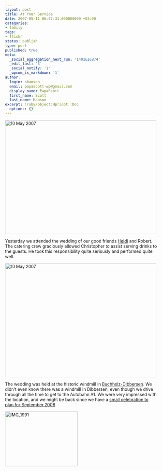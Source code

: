 ```yaml
---
layout: post
title: At Your Service
date: 2007-05-11 06:47:31.000000000 +02:00
categories:
- family
tags:
- flickr
status: publish
type: post
published: true
meta:
  _social_aggregation_next_run: '1401626874'
  _edit_last: '3'
  _social_notify: '1'
  _wpcom_is_markdown: '1'
author:
  login: shanson
  email: papascott-wp@gmail.com
  display_name: PapaScott
  first_name: Scott
  last_name: Hanson
excerpt: !ruby/object:Hpricot::Doc
  options: {}
---
```

<p><a href="http://www.flickr.com/photos/papascott/493266777/" title="Photo Sharing"><img src="https://farm1.static.flickr.com/190/493266777_86acdb3b84.jpg" width="500" height="375" alt="10 May 2007" /></a></p>
<p>Yesterday we attended the wedding of our good friends <a href="http://www.heidi-ritter.de/">Heidi</a> and Robert. The catering crew graciously allowed Christopher to assist serving drinks to the guests. He took this responsibility quite seriously and performed quite well.</p>
<p><a href="http://www.flickr.com/photos/papascott/493247686/" title="Photo Sharing"><img src="https://farm1.static.flickr.com/228/493247686_49c60839c8.jpg" width="500" height="375" alt="10 May 2007" /></a></p>
<p>The wedding was held at the historic windmill in <a href="http://www.buchholz.de/city_info/anzeige/redaktionssystem/main/show.cfm?region_id=202&amp;ID=6645">Buchholz-Dibbersen</a>. We didn't even know there was a windmill in Dibbersen, even though we drive through all the time to get to the Autobahn A1. We were very impressed with the location, and we might be back since we have a <a href="https://www.papascott.de/archives/2006/09/10/23rd-anniversary/">small celebration to plan for September 2008</a>.</p>
<p><a href="http://www.flickr.com/photos/papascott/493293859/" title="Photo Sharing"><img src="https://farm1.static.flickr.com/224/493293859_442990421c_m.jpg" width="240" height="180" alt="IMG_1991" /></a></p>
